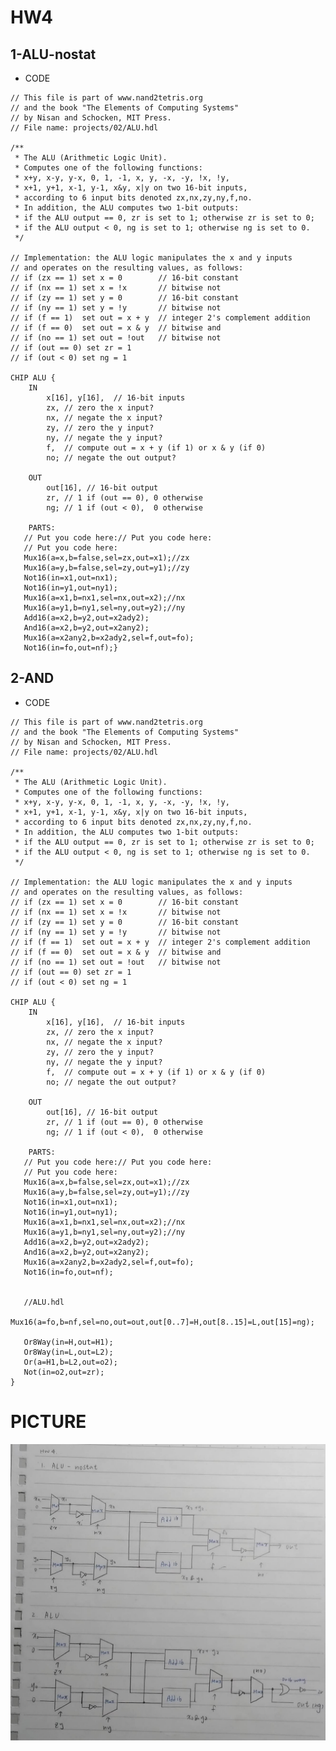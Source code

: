 # HW4

## 1-ALU-nostat
* CODE
<pre><code>// This file is part of www.nand2tetris.org
// and the book "The Elements of Computing Systems"
// by Nisan and Schocken, MIT Press.
// File name: projects/02/ALU.hdl

/**
 * The ALU (Arithmetic Logic Unit).
 * Computes one of the following functions:
 * x+y, x-y, y-x, 0, 1, -1, x, y, -x, -y, !x, !y,
 * x+1, y+1, x-1, y-1, x&y, x|y on two 16-bit inputs, 
 * according to 6 input bits denoted zx,nx,zy,ny,f,no.
 * In addition, the ALU computes two 1-bit outputs:
 * if the ALU output == 0, zr is set to 1; otherwise zr is set to 0;
 * if the ALU output < 0, ng is set to 1; otherwise ng is set to 0.
 */

// Implementation: the ALU logic manipulates the x and y inputs
// and operates on the resulting values, as follows:
// if (zx == 1) set x = 0        // 16-bit constant
// if (nx == 1) set x = !x       // bitwise not
// if (zy == 1) set y = 0        // 16-bit constant
// if (ny == 1) set y = !y       // bitwise not
// if (f == 1)  set out = x + y  // integer 2's complement addition
// if (f == 0)  set out = x & y  // bitwise and
// if (no == 1) set out = !out   // bitwise not
// if (out == 0) set zr = 1
// if (out < 0) set ng = 1

CHIP ALU {
    IN  
        x[16], y[16],  // 16-bit inputs        
        zx, // zero the x input?
        nx, // negate the x input?
        zy, // zero the y input?
        ny, // negate the y input?
        f,  // compute out = x + y (if 1) or x & y (if 0)
        no; // negate the out output?

    OUT 
        out[16], // 16-bit output
        zr, // 1 if (out == 0), 0 otherwise
        ng; // 1 if (out < 0),  0 otherwise

    PARTS:
   // Put you code here:// Put you code here:
   // Put you code here:
   Mux16(a=x,b=false,sel=zx,out=x1);//zx
   Mux16(a=y,b=false,sel=zy,out=y1);//zy
   Not16(in=x1,out=nx1);
   Not16(in=y1,out=ny1);
   Mux16(a=x1,b=nx1,sel=nx,out=x2);//nx
   Mux16(a=y1,b=ny1,sel=ny,out=y2);//ny
   Add16(a=x2,b=y2,out=x2ady2);
   And16(a=x2,b=y2,out=x2any2);
   Mux16(a=x2any2,b=x2ady2,sel=f,out=fo);  
   Not16(in=fo,out=nf);}</code></pre>

## 2-AND
* CODE
<pre><code>// This file is part of www.nand2tetris.org
// and the book "The Elements of Computing Systems"
// by Nisan and Schocken, MIT Press.
// File name: projects/02/ALU.hdl

/**
 * The ALU (Arithmetic Logic Unit).
 * Computes one of the following functions:
 * x+y, x-y, y-x, 0, 1, -1, x, y, -x, -y, !x, !y,
 * x+1, y+1, x-1, y-1, x&y, x|y on two 16-bit inputs, 
 * according to 6 input bits denoted zx,nx,zy,ny,f,no.
 * In addition, the ALU computes two 1-bit outputs:
 * if the ALU output == 0, zr is set to 1; otherwise zr is set to 0;
 * if the ALU output < 0, ng is set to 1; otherwise ng is set to 0.
 */

// Implementation: the ALU logic manipulates the x and y inputs
// and operates on the resulting values, as follows:
// if (zx == 1) set x = 0        // 16-bit constant
// if (nx == 1) set x = !x       // bitwise not
// if (zy == 1) set y = 0        // 16-bit constant
// if (ny == 1) set y = !y       // bitwise not
// if (f == 1)  set out = x + y  // integer 2's complement addition
// if (f == 0)  set out = x & y  // bitwise and
// if (no == 1) set out = !out   // bitwise not
// if (out == 0) set zr = 1
// if (out < 0) set ng = 1

CHIP ALU {
    IN  
        x[16], y[16],  // 16-bit inputs        
        zx, // zero the x input?
        nx, // negate the x input?
        zy, // zero the y input?
        ny, // negate the y input?
        f,  // compute out = x + y (if 1) or x & y (if 0)
        no; // negate the out output?

    OUT 
        out[16], // 16-bit output
        zr, // 1 if (out == 0), 0 otherwise
        ng; // 1 if (out < 0),  0 otherwise

    PARTS:
   // Put you code here:// Put you code here:
   // Put you code here:
   Mux16(a=x,b=false,sel=zx,out=x1);//zx
   Mux16(a=y,b=false,sel=zy,out=y1);//zy
   Not16(in=x1,out=nx1);
   Not16(in=y1,out=ny1);
   Mux16(a=x1,b=nx1,sel=nx,out=x2);//nx
   Mux16(a=y1,b=ny1,sel=ny,out=y2);//ny
   Add16(a=x2,b=y2,out=x2ady2);
   And16(a=x2,b=y2,out=x2any2);
   Mux16(a=x2any2,b=x2ady2,sel=f,out=fo);  
   Not16(in=fo,out=nf);
   

   //ALU.hdl
   Mux16(a=fo,b=nf,sel=no,out=out,out[0..7]=H,out[8..15]=L,out[15]=ng);

   Or8Way(in=H,out=H1);
   Or8Way(in=L,out=L2);
   Or(a=H1,b=L2,out=o2);
   Not(in=o2,out=zr);
}</code></pre>

# PICTURE
<img src="計算機/hw4.jpg" >